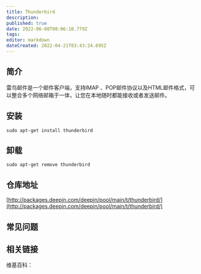 ```yaml
---
title: Thunderbird
description: 
published: true
date: 2022-06-08T08:06:10.779Z
tags: 
editor: markdown
dateCreated: 2022-04-21T03:43:24.695Z
---
```


## 简介

雷鸟邮件是一个邮件客户端，支持IMAP 、POP邮件协议以及HTML邮件格式，可以整合多个网络邮箱于一体，让您在本地随时都能接收或者发送邮件。

## 安装

`sudo apt-get install thunderbird`

## 卸载

`sudo apt-get remove thunderbird`

## 仓库地址

[http://packages.deepin.com/deepin/pool/main/t/thunderbird/](http://packages.deepin.com/deepin/pool/main/t/thunderbird/)


## 常见问题


## 相关链接

维基百科：